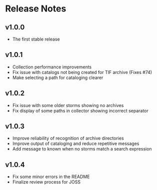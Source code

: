 # Release Notes

## v1.0.0

- The first stable release

## v1.0.1

- Collection performance improvements
- Fix issue with catalogs not being created for TIF archive (Fixes #74)
- Make selecting a path for cataloging clearer

## v1.0.2

- Fix issue with some older storms showing no archives
- Fix display of some paths in collector showing incorrect separator

## v1.0.3

- Improve reliability of recognition of archive directories
- Improve output of cataloging and reduce repetitive messages
- Add message to known when no storms match a search expression

## v1.0.4

- Fix some minor errors in the README
- Finalize review process for JOSS
